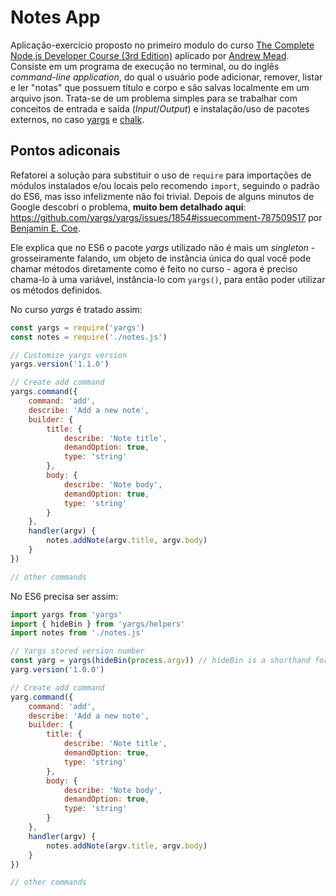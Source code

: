 # Notes App

Aplicação-exercício proposto no primeiro modulo do curso
[The Complete Node.js Developer Course (3rd Edition)](https://www.udemy.com/course/the-complete-nodejs-developer-course-2/)
aplicado por [Andrew Mead](https://github.com/andrewjmead). Consiste em um programa de execução no
terminal, ou do inglês *command-line application*, do qual o usuário pode adicionar, remover,
listar e ler "notas" que possuem título e corpo e são salvas localmente em um arquivo json.
Trata-se de um problema simples para se trabalhar com conceitos de entrada e saída
(*Input*/*Output*) e instalação/uso de pacotes externos, no caso
[yargs](https://www.npmjs.com/package/yargs) e [chalk](https://www.npmjs.com/package/chalk).

## Pontos adiconais
Refatorei a solução para substituir o uso de `require` para importações de módulos instalados e/ou
locais pelo recomendo `import`, seguindo o padrão do ES6, mas isso infelizmente não foi trivial.
Depois de alguns minutos de Google descobri o problema, **muito bem detalhado aqui**:
<https://github.com/yargs/yargs/issues/1854#issuecomment-787509517> por
[Benjamin E. Coe](https://github.com/bcoe).

Ele explica que no ES6 o pacote *yargs* utilizado não é
mais um *singleton* - grosseiramente falando, um objeto de instância única do qual você pode chamar
métodos diretamente como é feito no curso - agora é preciso chama-lo à uma variável, instância-lo
com `yargs()`, para então poder utilizar os métodos definidos.

No curso *yargs* é tratado assim:
```javascript
const yargs = require('yargs')
const notes = require('./notes.js')

// Customize yargs version
yargs.version('1.1.0')

// Create add command
yargs.command({
    command: 'add',
    describe: 'Add a new note',
    builder: {
        title: {
            describe: 'Note title',
            demandOption: true,
            type: 'string'
        },
        body: {
            describe: 'Note body',
            demandOption: true,
            type: 'string'
        }
    },
    handler(argv) {
        notes.addNote(argv.title, argv.body)
    }
})

// other commands
```

No ES6 precisa ser assim:
```javascript
import yargs from 'yargs'
import { hideBin } from 'yargs/helpers'
import notes from './notes.js'

// Yargs stored version number
const yarg = yargs(hideBin(process.argv)) // hideBin is a shorthand for process.argv.slice(2)
yarg.version('1.0.0')

// Create add command
yarg.command({
    command: 'add',
    describe: 'Add a new note',
    builder: {
        title: {
            describe: 'Note title',
            demandOption: true,
            type: 'string'
        },
        body: {
            describe: 'Note body',
            demandOption: true,
            type: 'string'
        }
    },
    handler(argv) {
        notes.addNote(argv.title, argv.body)
    }
})

// other commands
```


